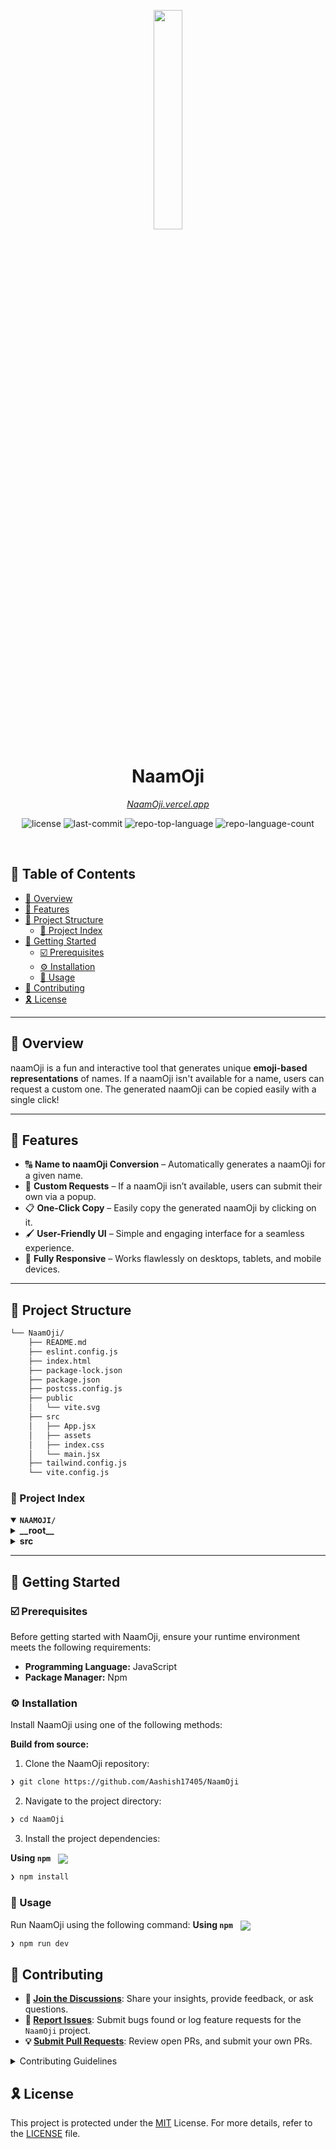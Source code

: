 <p align="center">
    <img src="https://github.com/user-attachments/assets/d6944c56-c535-49f3-92ab-b8640a070430" align="center" width="30%">
</p>
<p align="center"><h1 align="center">NaamOji</h1></p>
<p align="center">
    <em><a href="https://naamoji.vercel.app/">NaamOji.vercel.app</a></em>
</p>

<p align="center">
	<img src="https://img.shields.io/github/license/Aashish17405/NaamOji?style=default&logo=opensourceinitiative&logoColor=white&color=ff0000" alt="license">
	<img src="https://img.shields.io/github/last-commit/Aashish17405/NaamOji?style=default&logo=git&logoColor=white&color=ff0000" alt="last-commit">
	<img src="https://img.shields.io/github/languages/top/Aashish17405/NaamOji?style=default&color=ff0000" alt="repo-top-language">
	<img src="https://img.shields.io/github/languages/count/Aashish17405/NaamOji?style=default&color=ff0000" alt="repo-language-count">
</p>
<p align="center"><!-- default option, no dependency badges. -->
</p>
<p align="center">
	<!-- default option, no dependency badges. -->
</p>
<br>

## 🔗 Table of Contents

- [📍 Overview](#-overview)
- [👾 Features](#-features)
- [📁 Project Structure](#-project-structure)
  - [📂 Project Index](#-project-index)
- [🚀 Getting Started](#-getting-started)
  - [☑️ Prerequisites](#-prerequisites)
  - [⚙️ Installation](#-installation)
  - [🤖 Usage](#🤖-usage)
- [🔰 Contributing](#-contributing)
- [🎗 License](#-license)

---

## 📍 Overview

naamOji is a fun and interactive tool that generates unique **emoji-based representations** of names. If a naamOji isn't available for a name, users can request a custom one. The generated naamOji can be copied easily with a single click!  

---

## 👾 Features

- 🔠 **Name to naamOji Conversion** – Automatically generates a naamOji for a given name.  
- 🚀 **Custom Requests** – If a naamOji isn’t available, users can submit their own via a popup.  
- 📋 **One-Click Copy** – Easily copy the generated naamOji by clicking on it.  
- 🖌️ **User-Friendly UI** – Simple and engaging interface for a seamless experience.  
- 📱 **Fully Responsive** – Works flawlessly on desktops, tablets, and mobile devices.  

---

## 📁 Project Structure

```sh
└── NaamOji/
    ├── README.md
    ├── eslint.config.js
    ├── index.html
    ├── package-lock.json
    ├── package.json
    ├── postcss.config.js
    ├── public
    │   └── vite.svg
    ├── src
    │   ├── App.jsx
    │   ├── assets
    │   ├── index.css
    │   └── main.jsx
    ├── tailwind.config.js
    └── vite.config.js
```


### 📂 Project Index
<details open>
	<summary><b><code>NAAMOJI/</code></b></summary>
	<details> <!-- __root__ Submodule -->
		<summary><b>__root__</b></summary>
		<blockquote>
			<table>
			<tr>
				<td><b><a href='https://github.com/Aashish17405/NaamOji/blob/master/postcss.config.js'>postcss.config.js</a></b></td>
				<td><code>❯ TailwindCSS PostCSS configuration</code></td>
			</tr>
			<tr>
				<td><b><a href='https://github.com/Aashish17405/NaamOji/blob/master/package-lock.json'>package-lock.json</a></b></td>
				<td><code>❯ Auto-generated dependencies lock file</code></td>
			</tr>
			<tr>
				<td><b><a href='https://github.com/Aashish17405/NaamOji/blob/master/tailwind.config.js'>tailwind.config.js</a></b></td>
				<td><code>❯ TailwindCSS configuration file</code></td>
			</tr>
			<tr>
				<td><b><a href='https://github.com/Aashish17405/NaamOji/blob/master/vite.config.js'>vite.config.js</a></b></td>
				<td><code>❯ Vite configuration for fast builds</code></td>
			</tr>
			<tr>
				<td><b><a href='https://github.com/Aashish17405/NaamOji/blob/master/package.json'>package.json</a></b></td>
				<td><code>❯ Project metadata & dependencies</code></td>
			</tr>
			<tr>
				<td><b><a href='https://github.com/Aashish17405/NaamOji/blob/master/index.html'>index.html</a></b></td>
				<td><code>❯ Root HTML file for the project</code></td>
			</tr>
			<tr>
				<td><b><a href='https://github.com/Aashish17405/NaamOji/blob/master/eslint.config.js'>eslint.config.js</a></b></td>
				<td><code>❯ ESLint configuration for code quality</code></td>
			</tr>
			</table>
		</blockquote>
	</details>
	<details> <!-- src Submodule -->
		<summary><b>src</b></summary>
		<blockquote>
			<table>
			<tr>
				<td><b><a href='https://github.com/Aashish17405/NaamOji/blob/master/src/index.css'>index.css</a></b></td>
				<td><code>❯ Global CSS styles</code></td>
			</tr>
			<tr>
				<td><b><a href='https://github.com/Aashish17405/NaamOji/blob/master/src/App.jsx'>App.jsx</a></b></td>
				<td><code>❯ Main React component</code></td>
			</tr>
			<tr>
				<td><b><a href='https://github.com/Aashish17405/NaamOji/blob/master/src/main.jsx'>main.jsx</a></b></td>
				<td><code>❯ Renders the React app</code></td>
			</tr>
			</table>
		</blockquote>
	</details>
</details>


---
## 🚀 Getting Started

### ☑️ Prerequisites

Before getting started with NaamOji, ensure your runtime environment meets the following requirements:

- **Programming Language:** JavaScript
- **Package Manager:** Npm


### ⚙️ Installation

Install NaamOji using one of the following methods:

**Build from source:**

1. Clone the NaamOji repository:
```sh
❯ git clone https://github.com/Aashish17405/NaamOji
```

2. Navigate to the project directory:
```sh
❯ cd NaamOji
```

3. Install the project dependencies:


**Using `npm`** &nbsp; [<img align="center" src="https://img.shields.io/badge/npm-CB3837.svg?style={badge_style}&logo=npm&logoColor=white" />](https://www.npmjs.com/)

```sh
❯ npm install
```




### 🤖 Usage
Run NaamOji using the following command:
**Using `npm`** &nbsp; [<img align="center" src="https://img.shields.io/badge/npm-CB3837.svg?style={badge_style}&logo=npm&logoColor=white" />](https://www.npmjs.com/)

```sh
❯ npm run dev
```

## 🔰 Contributing

- **💬 [Join the Discussions](https://github.com/Aashish17405/NaamOji/discussions)**: Share your insights, provide feedback, or ask questions.
- **🐛 [Report Issues](https://github.com/Aashish17405/NaamOji/issues)**: Submit bugs found or log feature requests for the `NaamOji` project.
- **💡 [Submit Pull Requests](https://github.com/Aashish17405/NaamOji/blob/main/CONTRIBUTING.md)**: Review open PRs, and submit your own PRs.

<details closed>
<summary>Contributing Guidelines</summary>

1. **Fork the Repository**: Start by forking the project repository to your github account.
2. **Clone Locally**: Clone the forked repository to your local machine using a git client.
   ```sh
   git clone https://github.com/Aashish17405/NaamOji
   ```
3. **Create a New Branch**: Always work on a new branch, giving it a descriptive name.
   ```sh
   git checkout -b new-feature-x
   ```
4. **Make Your Changes**: Develop and test your changes locally.
5. **Commit Your Changes**: Commit with a clear message describing your updates.
   ```sh
   git commit -m 'Implemented new feature x.'
   ```
6. **Push to github**: Push the changes to your forked repository.
   ```sh
   git push origin new-feature-x
   ```
7. **Submit a Pull Request**: Create a PR against the original project repository. Clearly describe the changes and their motivations.
8. **Review**: Once your PR is reviewed and approved, it will be merged into the main branch. Congratulations on your contribution!
</details>

## 🎗 License

This project is protected under the [MIT](https://choosealicense.com/licenses) License. For more details, refer to the [LICENSE](https://choosealicense.com/licenses/) file.